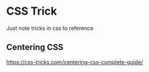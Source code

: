 # CSS Trick 
Just note tricks in css to reference

## Centering CSS
https://css-tricks.com/centering-css-complete-guide/
